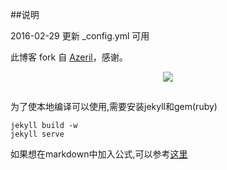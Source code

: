 ##说明

2016-02-29  更新 _config.yml 可用

此博客 fork 自 [Azeril](http://azeril.me/)，感谢。

<center>
    <p><img src="http://img.aoji.cn/2016/1012/WfyYOJe2jy9t.png" align="center"></p>
</center>

##

为了使本地编译可以使用,需要安装jekyll和gem(ruby)

```
jekyll build -w
jekyll serve
```

如果想在markdown中加入公式,可以参考[这里](http://gastonsanchez.com/visually-enforced/opinion/2014/02/16/Mathjax-with-jekyll/)

